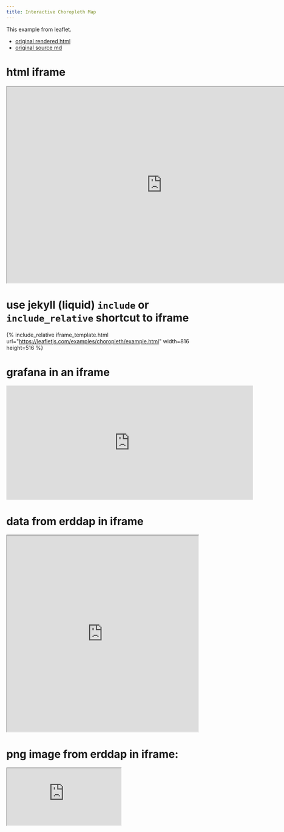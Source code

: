 ```yaml
---
title: Interactive Choropleth Map
---
```


This example from leaflet. 
* [original rendered html](https://leafletjs.com/examples/choropleth/)
* [original source md](https://github.com/Leaflet/Leaflet/blob/master/docs/examples/choropleth/index.md)

# html iframe

<iframe src='https://leafletjs.com/examples/choropleth/example.html'
	width='816'
	height='516'>
</iframe>

# use jekyll (liquid) `include` or `include_relative` shortcut to iframe
 
{% include_relative iframe_template.html url="https://leafletjs.com/examples/choropleth/example.html" width=816 height=516 %}



# grafana in an iframe
<iframe src="https://snapshot.raintank.io/dashboard-solo/snapshot/y7zwi2bZ7FcoTlB93WN7yWO4aMiz3pZb?from=1493369923321&to=1493377123321&panelId=4" width="650" height="300" frameborder="0"></iframe>


# data from erddap in iframe 

<iframe src='https://coastwatch.pfeg.noaa.gov/erddap/tabledap/cwwcNDBCMet.htmlTable?station%2Clongitude%2Clatitude%2Ctime%2Cwd%2Cwspd%2Cgst%2Cwvht%2Cdpd%2Capd%2Cmwd%2Cbar%2Catmp%2Cwtmp%2Cdewp%2Cvis%2Cptdy%2Ctide%2Cwspu%2Cwspv&longitude%3E=-82.&longitude%3C=-81&latitude%3E=24.6&latitude%3C=25&time%3E=2018-10-01&time%3C=2018-10-04T17%3A00%3A00Z'
	width='100%'
	height='516'>
</iframe>

# png image from erddap in iframe:

<iframe src='https://coastwatch.pfeg.noaa.gov/erddap/tabledap/cwwcNDBCMet.png?longitude%2Clatitude%2Cwd&time%3E=2018-09-28T00%3A00%3A00Z&time%3C=2018-10-05T00%3A00%3A00Z&longitude%3E=-156&longitude%3C=-50&latitude%3E=-16&latitude%3C=90&.draw=markers&.marker=5%7C5&.color=0x000000&.colorBar=%7C%7C%7C%7C%7C&.land=under&.bgColor=0xffccccff'></iframe>


